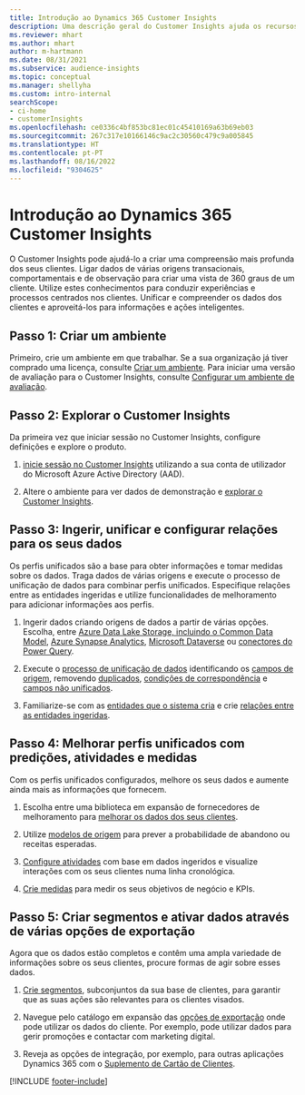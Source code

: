 ```yaml
---
title: Introdução ao Dynamics 365 Customer Insights
description: Uma descrição geral do Customer Insights ajuda os recursos a começar rapidamente.
ms.reviewer: mhart
ms.author: mhart
author: m-hartmann
ms.date: 08/31/2021
ms.subservice: audience-insights
ms.topic: conceptual
ms.manager: shellyha
ms.custom: intro-internal
searchScope:
- ci-home
- customerInsights
ms.openlocfilehash: ce0336c4bf853bc81ec01c45410169a63b69eb03
ms.sourcegitcommit: 267c317e10166146c9ac2c30560c479c9a005845
ms.translationtype: HT
ms.contentlocale: pt-PT
ms.lasthandoff: 08/16/2022
ms.locfileid: "9304625"
---
```

# <a name="get-started-with-dynamics-365-customer-insights"></a>Introdução ao Dynamics 365 Customer Insights

O Customer Insights pode ajudá-lo a criar uma compreensão mais profunda dos seus clientes. Ligar dados de várias origens transacionais, comportamentais e de observação para criar uma vista de 360 graus de um cliente. Utilize estes conhecimentos para conduzir experiências e processos centrados nos clientes. Unificar e compreender os dados dos clientes e aproveitá-los para informações e ações inteligentes.

## <a name="step-1-create-an-environment"></a>Passo 1: Criar um ambiente

Primeiro, crie um ambiente em que trabalhar. Se a sua organização já tiver comprado uma licença, consulte [Criar um ambiente](create-environment.md). Para iniciar uma versão de avaliação para o Customer Insights, consulte [Configurar um ambiente de avaliação](trial-signup.md).

## <a name="step-2-explore-customer-insights"></a>Passo 2: Explorar o Customer Insights

Da primeira vez que iniciar sessão no Customer Insights, configure definições e explore o produto.

1. [inicie sessão no Customer Insights](https://home.ci.ai.dynamics.com) utilizando a sua conta de utilizador do Microsoft Azure Active Directory (AAD).

1. Altere o ambiente para ver dados de demonstração e [explorar o Customer Insights](home.md).

## <a name="step-3-ingest-unify-and-set-up-relationships-for-your-data"></a>Passo 3: Ingerir, unificar e configurar relações para os seus dados

Os perfis unificados são a base para obter informações e tomar medidas sobre os dados. Traga dados de várias origens e execute o processo de unificação de dados para combinar perfis unificados. Especifique relações entre as entidades ingeridas e utilize funcionalidades de melhoramento para adicionar informações aos perfis.

1. Ingerir dados criando origens de dados a partir de várias opções. Escolha, entre [Azure Data Lake Storage, incluindo o Common Data Model](connect-common-data-model.md), [Azure Synapse Analytics](connect-synapse.md), [Microsoft Dataverse](connect-dataverse-managed-lake.md) ou [conectores do Power Query](connect-power-query.md).

1. Execute o [processo de unificação de dados](data-unification.md) identificando os [campos de origem](map-entities.md), removendo [duplicados](remove-duplicates.md), [condições de correspondência](match-entities.md) e [campos não unificados](merge-entities.md).

1. Familiarize-se com as [entidades que o sistema cria](entities.md) e crie [relações entre as entidades ingeridas](relationships.md).

## <a name="step-4-enhance-unified-profiles-with-predictions-activities-and-measures"></a>Passo 4: Melhorar perfis unificados com predições, atividades e medidas

Com os perfis unificados configurados, melhore os seus dados e aumente ainda mais as informações que fornecem.

1. Escolha entre uma biblioteca em expansão de fornecedores de melhoramento para [melhorar os dados dos seus clientes](enrichment-hub.md).

1. Utilize [modelos de origem](predictions-overview.md) para prever a probabilidade de abandono ou receitas esperadas.

1. [Configure atividades](activities.md) com base em dados ingeridos e visualize interações com os seus clientes numa linha cronológica.

1. [Crie medidas](measures.md) para medir os seus objetivos de negócio e KPIs.

## <a name="step-5-create-segments-and-activate-data-through-various-export-options"></a>Passo 5: Criar segmentos e ativar dados através de várias opções de exportação

Agora que os dados estão completos e contêm uma ampla variedade de informações sobre os seus clientes, procure formas de agir sobre esses dados.

1. [Crie segmentos](segments.md), subconjuntos da sua base de clientes, para garantir que as suas ações são relevantes para os clientes visados.

1. Navegue pelo catálogo em expansão das [opções de exportação](export-destinations.md) onde pode utilizar os dados do cliente. Por exemplo, pode utilizar dados para gerir promoções e contactar com marketing digital.

1. Reveja as opções de integração, por exemplo, para outras aplicações Dynamics 365 com o [Suplemento de Cartão de Clientes](customer-card-add-in.md).  


[!INCLUDE [footer-include](includes/footer-banner.md)]
